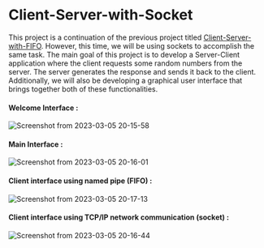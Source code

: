 # Client-Server-with-Socket

This project is a continuation of the previous project titled [Client-Server-with-FIFO](https://github.com/Emna-Rekik/Client-Server-with-FIFO). However, this time, we will be using sockets to accomplish the same task. The main goal of this project is to develop a Server-Client application where the client requests some random numbers from the server. The server generates the response and sends it back to the client. Additionally, we will also be developing a graphical user interface that brings together both of these functionalities.

#### Welcome Interface :
![Screenshot from 2023-03-05 20-15-58](https://user-images.githubusercontent.com/89909599/222983924-45e7dad3-8519-4f5f-9430-ccda0bd67936.png)

#### Main Interface :
![Screenshot from 2023-03-05 20-16-01](https://user-images.githubusercontent.com/89909599/222983914-f679e5f1-311e-4680-ba28-1a9037997661.png)

#### Client interface using named pipe (FIFO) :
![Screenshot from 2023-03-05 20-17-13](https://user-images.githubusercontent.com/89909599/222983930-09653a8b-231d-454b-b2ec-254a99c82bc4.png)

#### Client interface using TCP/IP network communication (socket) :
![Screenshot from 2023-03-05 20-16-44](https://user-images.githubusercontent.com/89909599/222983934-4983531b-7f50-4a89-85ec-482e42b8bf5e.png)
